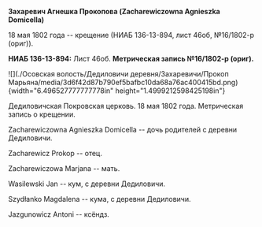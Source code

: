 **Захаревич Агнешка Прокопова (Zacharewiczowna Agnieszka Domicella)**

18 мая 1802 года -- крещение (НИАБ 136-13-894, лист 46об, №16/1802-р
(ориг)).

**НИАБ 136-13-894:** Лист 46об. **Метрическая запись №16/1802-р
(ориг).**

![](./Осовская волость/Дедиловичи деревня/Захаревичи/Прокоп Марьяна/media/3d6f42d87b790ef5bafbc10da68a76ac400415bd.png){width="6.496527777777778in"
height="1.4999212598425198in"}

Дедиловичская Покровская церковь. 18 мая 1802 года. Метрическая запись о
крещении.

Zacharewiczowna Agnieszka Domicella -- дочь родителей с деревни
Дедиловичи.

Zacharewicz Prokop -- отец.

Zacharewiczowa Marjana -- мать.

Wasilewski Jan -- кум, с деревни Дедиловичи.

Szydłanko Magdalena -- кума, с деревни Дедиловичи.

Jazgunowicz Antoni -- ксёндз.
